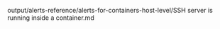 output/alerts-reference/alerts-for-containers-host-level/SSH server is running inside a container.md